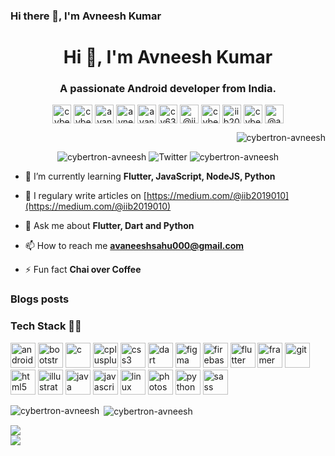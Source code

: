 ### Hi there 👋, I'm Avneesh Kumar
<h1 align="center">Hi 👋, I'm Avneesh Kumar</h1>
<h3 align="center">A passionate Android developer from India.</h3>
<p align="center">
<a href="https://codepen.io/cybertron-avneesh" target="blank"><img align="center" src="https://cdn.jsdelivr.net/npm/simple-icons@3.0.1/icons/codepen.svg" alt="cybertron-avneesh" height="30" width="30" /></a>
<a href="https://dev.to/cybertronavneesh" target="blank"><img align="center" src="https://cdn.jsdelivr.net/npm/simple-icons@3.0.1/icons/dev-dot-to.svg" alt="cybertronavneesh" height="30" width="30" /></a>
<a href="https://twitter.com/avaneeshsahu000" target="blank"><img align="center" src="https://cdn.jsdelivr.net/npm/simple-icons@3.0.1/icons/twitter.svg" alt="avaneeshsahu000" height="30" width="30" /></a>
<a href="https://linkedin.com/in/avneesh-kumar-aaa271ab" target="blank"><img align="center" src="https://cdn.jsdelivr.net/npm/simple-icons@3.0.1/icons/linkedin.svg" alt="avneesh-kumar-aaa271ab" height="30" width="30" /></a>
<a href="https://fb.com/avaneeshsahu000" target="blank"><img align="center" src="https://cdn.jsdelivr.net/npm/simple-icons@3.0.1/icons/facebook.svg" alt="avaneeshsahu000" height="30" width="30" /></a>
<a href="https://instagram.com/cy63rtr0n_4vn335h" target="blank"><img align="center" src="https://cdn.jsdelivr.net/npm/simple-icons@3.0.1/icons/instagram.svg" alt="cy63rtr0n_4vn335h" height="30" width="30" /></a>
<a href="https://medium.com/@iib2019010" target="blank"><img align="center" src="https://cdn.jsdelivr.net/npm/simple-icons@3.0.1/icons/medium.svg" alt="@iib2019010" height="30" width="30" /></a>
<a href="https://www.codechef.com/users/cybertr0n" target="blank"><img align="center" src="https://cdn.jsdelivr.net/npm/simple-icons@3.1.0/icons/codechef.svg" alt="cybertr0n" height="30" width="30" /></a>
<a href="https://www.hackerrank.com/iib2019010" target="blank"><img align="center" src="https://cdn.jsdelivr.net/npm/simple-icons@3.0.1/icons/hackerrank.svg" alt="iib2019010" height="30" width="30" /></a>
<a href="https://www.leetcode.com/cybertron_avneesh" target="blank"><img align="center" src="https://cdn.jsdelivr.net/npm/simple-icons@3.0.1/icons/leetcode.svg" alt="cybertron_avneesh" height="30" width="30" /></a>
<a href="https://www.hackerearth.com/@avneesh7" target="blank"><img align="center" src="https://cdn.jsdelivr.net/npm/simple-icons@3.0.1/icons/hackerearth.svg" alt="@avneesh7" height="30" width="30" /></a>
</p>
<p align="right"> <img src="https://komarev.com/ghpvc/?username=cybertron-avneesh" alt="cybertron-avneesh" />  </p>
<p align="center"> 
<img src="https://img.shields.io/github/followers/Cybertron-Avneesh?label=follow&style=social" alt="cybertron-avneesh" />
<img src="https://img.shields.io/twitter/follow/avaneeshsahu000?style=social" alt="Twitter" />
<img src="https://img.shields.io/badge/Website-Avneesh_Kumar-2648ff?style=flat-square&logo=google-chrome" alt="cybertron-avneesh" />
 </p>

- 🌱 I’m currently learning **Flutter, JavaScript, NodeJS, Python**

- 📝 I regulary write articles on [https://medium.com/@iib2019010](https://medium.com/@iib2019010)

- 💬 Ask me about **Flutter, Dart and Python**

- 📫 How to reach me **avaneeshsahu000@gmail.com**

- ⚡ Fun fact **Chai over Coffee**

### Blogs posts
<!-- BLOG-POST-LIST:START -->
<!-- BLOG-POST-LIST:END -->
### Tech Stack 👨‍💻
<p align="left"><img src="https://devicons.github.io/devicon/devicon.git/icons/android/android-original-wordmark.svg" alt="android" width="40" height="40"/> <img src="https://devicons.github.io/devicon/devicon.git/icons/bootstrap/bootstrap-plain.svg" alt="bootstrap" width="40" height="40"/> <img src="https://devicons.github.io/devicon/devicon.git/icons/c/c-original.svg" alt="c" width="40" height="40"/> <img src="https://devicons.github.io/devicon/devicon.git/icons/cplusplus/cplusplus-original.svg" alt="cplusplus" width="40" height="40"/> <img src="https://devicons.github.io/devicon/devicon.git/icons/css3/css3-original-wordmark.svg" alt="css3" width="40" height="40"/> <img src="https://www.vectorlogo.zone/logos/dartlang/dartlang-icon.svg" alt="dart" width="40" height="40"/> <img src="https://www.vectorlogo.zone/logos/figma/figma-icon.svg" alt="figma" width="40" height="40"/> <img src="https://www.vectorlogo.zone/logos/firebase/firebase-icon.svg" alt="firebase" width="40" height="40"/> <img src="https://www.vectorlogo.zone/logos/flutterio/flutterio-icon.svg" alt="flutter" width="40" height="40"/> <img src="https://www.vectorlogo.zone/logos/framer/framer-icon.svg" alt="framer" width="40" height="40"/> <img src="https://www.vectorlogo.zone/logos/git-scm/git-scm-icon.svg" alt="git" width="40" height="40"/> <img src="https://devicons.github.io/devicon/devicon.git/icons/html5/html5-original-wordmark.svg" alt="html5" width="40" height="40"/> <img src="https://www.vectorlogo.zone/logos/adobe_illustrator/adobe_illustrator-icon.svg" alt="illustrator" width="40" height="40"/> <img src="https://devicons.github.io/devicon/devicon.git/icons/java/java-original-wordmark.svg" alt="java" width="40" height="40"/> <img src="https://devicons.github.io/devicon/devicon.git/icons/javascript/javascript-original.svg" alt="javascript" width="40" height="40"/> <img src="https://devicons.github.io/devicon/devicon.git/icons/linux/linux-original.svg" alt="linux" width="40" height="40"/> <img src="https://devicons.github.io/devicon/devicon.git/icons/photoshop/photoshop-plain.svg" alt="photoshop" width="40" height="40"/> <img src="https://devicons.github.io/devicon/devicon.git/icons/python/python-original.svg" alt="python" width="40" height="40"/> <img src="https://devicons.github.io/devicon/devicon.git/icons/sass/sass-original.svg" alt="sass" width="40" height="40"/></p>

<p><img align="left" src="https://github-readme-stats.vercel.app/api/top-langs/?username=cybertron-avneesh&layout=compact" alt="cybertron-avneesh" /></p>

<p>&nbsp;<img align="center" src="https://github-readme-stats.vercel.app/api?username=cybertron-avneesh&show_icons=true" alt="cybertron-avneesh" /></p>

<a href="https://github.com/Cybertron-Avneesh/COVID-19-App">
  <img align="center" src="https://github-readme-stats.vercel.app/api/pin/?username=Cybertron-Avneesh&repo=Covid-19-App" />
</a>
<br>
<a href="https://github.com/Cybertron-Avneesh/Student-Resource-App">
  <img align="center" src="https://github-readme-stats.vercel.app/api/pin/?username=Cybertron-Avneesh&repo=Student-Resource-App" />
</a>
